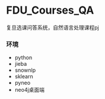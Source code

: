 # FDU_Courses_QA
复旦选课问答系统，自然语言处理课程pj

### 环境
* python
* jieba
* snownlp
* sklearn
* pyneo
* neo4j桌面端
